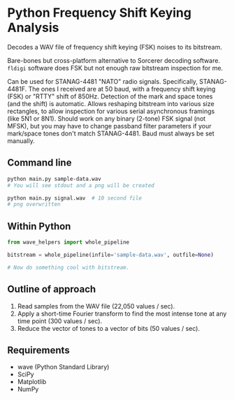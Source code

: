 # Python Frequency Shift Keying Analysis

Decodes a WAV file of frequency shift keying (FSK) noises to its
bitstream.

Bare-bones but cross-platform alternative to Sorcerer decoding
software. `fldigi` software does FSK but not enough raw bitstream
inspection for me.

Can be used for STANAG-4481 "NATO" radio signals. Specifically,
STANAG-4481F. The ones I received are at 50 baud, with a frequency
shift keying (FSK) or "RTTY" shift of 850Hz. Detection of the mark and
space tones (and the shift) is automatic. Allows reshaping bitstream
into various size rectangles, to allow inspection for various serial
asynchronous framings (like 5N1 or 8N1). Should work on any binary
(2-tone) FSK signal (not MFSK), but you may have to change passband
filter parameters if your mark/space tones don't match STANAG-4481.
Baud must always be set manually.

## Command line

```bash
python main.py sample-data.wav
# You will see stdout and a png will be created

python main.py signal.wav  # 10 second file
# png overwritten
```

## Within Python

```python
from wave_helpers import whole_pipeline

bitstream = whole_pipeline(infile='sample-data.wav', outfile=None)

# Now do something cool with bitstream. 
```

## Outline of approach

1. Read samples from the WAV file (22,050 values / sec).
2. Apply a short-time Fourier transform to find the most intense tone at any time point (300 values / sec).
3. Reduce the vector of tones to a vector of bits (50 values / sec).

## Requirements

- wave (Python Standard Library)
- SciPy
- Matplotlib
- NumPy
